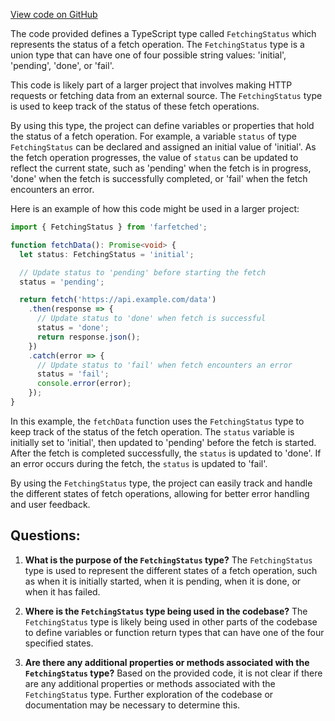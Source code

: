 [View code on GitHub](https://github.com/igorkamyshev/farfetched/packages/core/src/libs/patronus/status.ts)

The code provided defines a TypeScript type called `FetchingStatus` which represents the status of a fetch operation. The `FetchingStatus` type is a union type that can have one of four possible string values: 'initial', 'pending', 'done', or 'fail'.

This code is likely part of a larger project that involves making HTTP requests or fetching data from an external source. The `FetchingStatus` type is used to keep track of the status of these fetch operations.

By using this type, the project can define variables or properties that hold the status of a fetch operation. For example, a variable `status` of type `FetchingStatus` can be declared and assigned an initial value of 'initial'. As the fetch operation progresses, the value of `status` can be updated to reflect the current state, such as 'pending' when the fetch is in progress, 'done' when the fetch is successfully completed, or 'fail' when the fetch encounters an error.

Here is an example of how this code might be used in a larger project:

```typescript
import { FetchingStatus } from 'farfetched';

function fetchData(): Promise<void> {
  let status: FetchingStatus = 'initial';

  // Update status to 'pending' before starting the fetch
  status = 'pending';

  return fetch('https://api.example.com/data')
    .then(response => {
      // Update status to 'done' when fetch is successful
      status = 'done';
      return response.json();
    })
    .catch(error => {
      // Update status to 'fail' when fetch encounters an error
      status = 'fail';
      console.error(error);
    });
}
```

In this example, the `fetchData` function uses the `FetchingStatus` type to keep track of the status of the fetch operation. The `status` variable is initially set to 'initial', then updated to 'pending' before the fetch is started. After the fetch is completed successfully, the `status` is updated to 'done'. If an error occurs during the fetch, the `status` is updated to 'fail'.

By using the `FetchingStatus` type, the project can easily track and handle the different states of fetch operations, allowing for better error handling and user feedback.
## Questions: 
 1. **What is the purpose of the `FetchingStatus` type?**
The `FetchingStatus` type is used to represent the different states of a fetch operation, such as when it is initially started, when it is pending, when it is done, or when it has failed.

2. **Where is the `FetchingStatus` type being used in the codebase?**
The `FetchingStatus` type is likely being used in other parts of the codebase to define variables or function return types that can have one of the four specified states.

3. **Are there any additional properties or methods associated with the `FetchingStatus` type?**
Based on the provided code, it is not clear if there are any additional properties or methods associated with the `FetchingStatus` type. Further exploration of the codebase or documentation may be necessary to determine this.